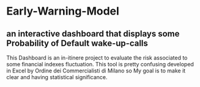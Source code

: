 # Early-Warning-Model
an interactive dashboard that displays some Probability of Default wake-up-calls
------
This Dashboard is an in-itinere project to evaluate the risk associated to some financial indexes fluctuation.
This tool is pretty confusing developed in Excel by Ordine dei Commercialisti di Milano so
My goal is to make it clear and having statistical significance.